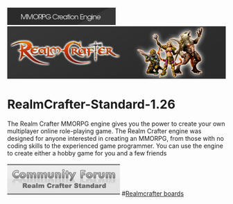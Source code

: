 ![Screenshot](header_mmorpg.gif)
![Screenshot](header_bg.jpg)


# RealmCrafter-Standard-1.26
The Realm Crafter MMORPG engine gives you the power to create your own multiplayer online role-playing game. The Realm Crafter engine was designed for anyone interested in creating an MMORPG, from those with no coding skills to the experienced game programmer. You can use the engine to create either a hobby game for you and a few friends

![Screenshot](logo.gif)
#[Realmcrafter boards](http://realmcrafter.boards.net/)
